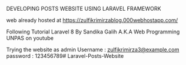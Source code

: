 DEVELOPING POSTS WEBSITE USING LARAVEL FRAMEWORK

web already hosted at https://zulfikrimirzablog.000webhostapp.com/

Following Tutorial Laravel 8 By Sandika Galih A.K.A Web Programming UNPAS on youtube

Trying the website as admin
Username : zulfikrimirza3@example.com
password : 123456789#   L a r a v e l - P o s t s - W e b s i t e  
 